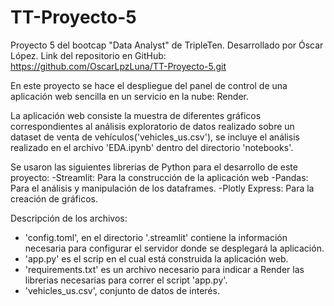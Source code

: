 # TT-Proyecto-5

Proyecto 5 del bootcap "Data Analyst" de TripleTen.
Desarrollado por Óscar López.
Link del repositorio en GitHub: https://github.com/OscarLpzLuna/TT-Proyecto-5.git

En este proyecto se hace el despliegue del panel de control de una aplicación web sencilla
en un servicio en la nube: Render.

La aplicación web consiste la muestra de diferentes gráficos correspondientes al análisis
exploratorio de datos realizado sobre un dataset de venta de vehículos('vehicles_us.csv'),
se incluye el análisis realizado en el archivo 'EDA.ipynb' dentro del directorio 'notebooks'.

Se usaron las siguientes librerias de Python para el desarrollo de este proyecto:
    -Streamlit: Para la construcción de la aplicación web
    -Pandas: Para el análisis y manipulación de los dataframes.
    -Plotly Express: Para la creación de gráficos.

Descripción de los archivos:

- 'config.toml', en el directorio '.streamlit' contiene la información necesaria para configurar
el servidor donde se desplegará la aplicación.
- 'app.py' es el scrip en el cual está construida la aplicación web.
- 'requirements.txt' es un archivo necesario para indicar a Render las librerias necesarias para
correr el script 'app.py'.
- 'vehicles_us.csv', conjunto de datos de interés.



